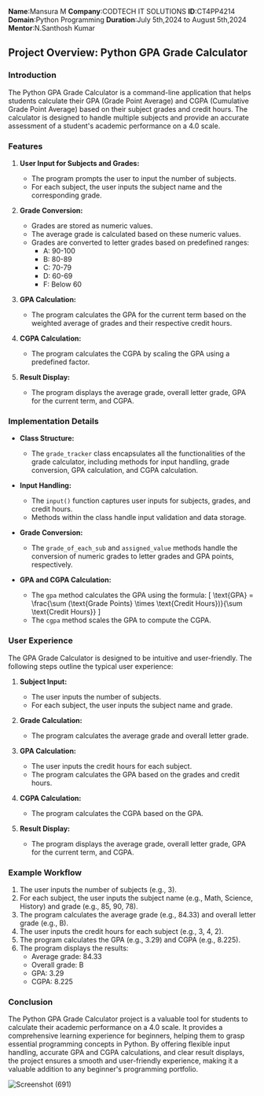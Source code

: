 **Name**:Mansura M
**Company**:CODTECH IT SOLUTIONS
**ID**:CT4PP4214
**Domain**:Python Programming
**Duration**:July 5th,2024 to August 5th,2024
**Mentor**:N.Santhosh Kumar

## Project Overview: Python GPA Grade Calculator

### Introduction
The Python GPA Grade Calculator is a command-line application that helps students calculate their GPA (Grade Point Average) and CGPA (Cumulative Grade Point Average) based on their subject grades and credit hours. The calculator is designed to handle multiple subjects and provide an accurate assessment of a student's academic performance on a 4.0 scale.

### Features
1. **User Input for Subjects and Grades:**
   - The program prompts the user to input the number of subjects.
   - For each subject, the user inputs the subject name and the corresponding grade.

2. **Grade Conversion:**
   - Grades are stored as numeric values.
   - The average grade is calculated based on these numeric values.
   - Grades are converted to letter grades based on predefined ranges:
     - A: 90-100
     - B: 80-89
     - C: 70-79
     - D: 60-69
     - F: Below 60

3. **GPA Calculation:**
   - The program calculates the GPA for the current term based on the weighted average of grades and their respective credit hours.

4. **CGPA Calculation:**
   - The program calculates the CGPA by scaling the GPA using a predefined factor.

5. **Result Display:**
   - The program displays the average grade, overall letter grade, GPA for the current term, and CGPA.

### Implementation Details
- **Class Structure:**
  - The `grade_tracker` class encapsulates all the functionalities of the grade calculator, including methods for input handling, grade conversion, GPA calculation, and CGPA calculation.

- **Input Handling:**
  - The `input()` function captures user inputs for subjects, grades, and credit hours.
  - Methods within the class handle input validation and data storage.

- **Grade Conversion:**
  - The `grade_of_each_sub` and `assigned_value` methods handle the conversion of numeric grades to letter grades and GPA points, respectively.

- **GPA and CGPA Calculation:**
  - The `gpa` method calculates the GPA using the formula:
    \[
    \text{GPA} = \frac{\sum (\text{Grade Points} \times \text{Credit Hours})}{\sum \text{Credit Hours}}
    \]
  - The `cgpa` method scales the GPA to compute the CGPA.



### User Experience
The GPA Grade Calculator is designed to be intuitive and user-friendly. The following steps outline the typical user experience:

1. **Subject Input:**
   - The user inputs the number of subjects.
   - For each subject, the user inputs the subject name and grade.

2. **Grade Calculation:**
   - The program calculates the average grade and overall letter grade.

3. **GPA Calculation:**
   - The user inputs the credit hours for each subject.
   - The program calculates the GPA based on the grades and credit hours.

4. **CGPA Calculation:**
   - The program calculates the CGPA based on the GPA.

5. **Result Display:**
   - The program displays the average grade, overall letter grade, GPA for the current term, and CGPA.

### Example Workflow
1. The user inputs the number of subjects (e.g., 3).
2. For each subject, the user inputs the subject name (e.g., Math, Science, History) and grade (e.g., 85, 90, 78).
3. The program calculates the average grade (e.g., 84.33) and overall letter grade (e.g., B).
4. The user inputs the credit hours for each subject (e.g., 3, 4, 2).
5. The program calculates the GPA (e.g., 3.29) and CGPA (e.g., 8.225).
6. The program displays the results:
   - Average grade: 84.33
   - Overall grade: B
   - GPA: 3.29
   - CGPA: 8.225

### Conclusion
The Python GPA Grade Calculator project is a valuable tool for students to calculate their academic performance on a 4.0 scale. It provides a comprehensive learning experience for beginners, helping them to grasp essential programming concepts in Python. By offering flexible input handling, accurate GPA and CGPA calculations, and clear result displays, the project ensures a smooth and user-friendly experience, making it a valuable addition to any beginner's programming portfolio.

![Screenshot (691)](https://github.com/user-attachments/assets/622a401b-6ab1-4dab-9590-f4b3af9d8109)

